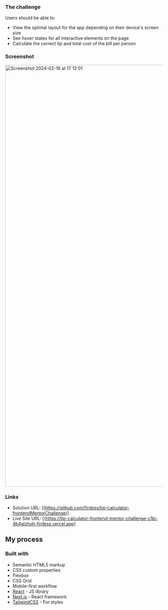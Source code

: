 


### The challenge

Users should be able to:

- View the optimal layout for the app depending on their device's screen size
- See hover states for all interactive elements on the page
- Calculate the correct tip and total cost of the bill per person

### Screenshot

<img width="1346" alt="Screenshot 2024-02-16 at 17 13 01" src="https://github.com/firdess/frontendMentorChallenge/assets/106804722/d70788cd-ed6c-4ad4-9c19-0aec835db5f7">



### Links

- Solution URL: [(https://github.com/firdess/tip-calculator-frontendMentorChallenge)]
- Live Site URL: [(https://tip-calculator-frontend-mentor-challenge-c1bi-4b4glzhoh-firdess.vercel.app]

## My process

### Built with

- Semantic HTML5 markup
- CSS custom properties
- Flexbox
- CSS Grid
- Mobile-first workflow
- [React](https://reactjs.org/) - JS library
- [Next.js](https://nextjs.org/) - React framework
- [TailwindCSS]([(https://tailwindcss.com/)]) - For styles

 
